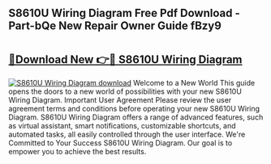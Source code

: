 ## S8610U Wiring Diagram Free Pdf Download - Part-bQe New Repair Owner Guide fBzy9

# <h2><a href="http://dfq88m.blite.top/?on=S8610U+Wiring+Diagram">🔗Download New 👉🔴 S8610U Wiring Diagram</a></h2>

[![S8610U Wiring Diagram download](https://i.imgur.com/lujVjoI.png)](http://dfq88m.blite.top/?on=S8610U+Wiring+Diagram)
Welcome to a New World This guide opens the doors to a new world of possibilities with your new S8610U Wiring Diagram. Important User Agreement Please review the user agreement terms and conditions before operating your new S8610U Wiring Diagram. S8610U Wiring Diagram offers a range of advanced features, such as virtual assistant, smart notifications, customizable shortcuts, and automated tasks, all easily controlled through the user interface. We're Committed to Your Success S8610U Wiring Diagram. Our goal is to empower you to achieve the best results.
